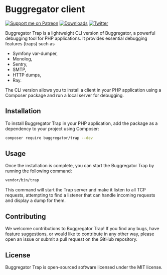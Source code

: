 # Buggregator client

[![Support me on Patreon](https://img.shields.io/endpoint.svg?url=https%3A%2F%2Fshieldsio-patreon.vercel.app%2Fapi%3Fusername%3Dbutschster%26type%3Dpatrons&style=flat)](https://patreon.com/butschster)
[![Downloads](https://img.shields.io/docker/pulls/butschster/buggregator.svg)](https://hub.docker.com/repository/docker/butschster/buggregator)
[![Twitter](https://img.shields.io/badge/twitter-Follow-blue)](https://twitter.com/buggregator)

Buggregator Trap is a lightweight CLI version of Buggregator, a powerful debugging tool for PHP applications.
It provides essential debugging features (traps) such as

- Symfony var-dumper,
- Monolog,
- Sentry,
- SMTP,
- HTTP dumps,
- Ray.

The CLI version allows you to install a client in your PHP application using a Composer package and run a local server
for debugging.

## Installation

To install Buggregator Trap in your PHP application, add the package as a dependency to your project using Composer:

```bash
composer require buggregator/trap --dev
```

## Usage

Once the installation is complete, you can start the Buggregator Trap by running the following command:

```bash
vendor/bin/trap
```

This command will start the Trap server and make it listen to all TCP requests, attempting to find a listener that can
handle incoming requests and display a dump for them.

## Contributing

We welcome contributions to Buggregator Trap! If you find any bugs, have feature suggestions, or would like to
contribute in any other way, please open an issue or submit a pull request on the GitHub repository.

## License

Buggregator Trap is open-sourced software licensed under the MIT license.
